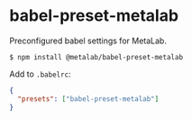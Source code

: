 # babel-preset-metalab

Preconfigured babel settings for MetaLab.

`$ npm install @metalab/babel-preset-metalab`


Add to `.babelrc`:
```json
{
  "presets": ["babel-preset-metalab"]
}
```
